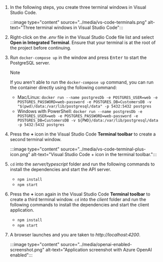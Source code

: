 1. In the following steps, you create three terminal windows in Visual Studio Code. 

    :::image type="content" source="../media/vs-code-terminals.png" alt-text="Three terminal windows in Visual Studio Code":::

1. Right-click on the *.env* file in the Visual Studio Code file list and select **Open in Integrated Terminal**. Ensure that your terminal is at the root of the project before continuing.

1. Run `docker-compose up` in the window and press <kbd>Enter</kbd> to start the PostgreSQL server.

    > [!NOTE]
    > If you aren't able to run the `docker-compose up` command, you can run the container directly using the following command:
    >   - Mac/Linux: `docker run --name postgresDb -e POSTGRES_USER=web -e POSTGRES_PASSWORD=web-password -e POSTGRES_DB=CustomersDB -v "$(pwd)/data:/var/lib/postgresql/data" -p 5432:5432 postgres`
    >   - Windows with PowerShell: `docker run --name postgresDb -e POSTGRES_USER=web -e POSTGRES_PASSWORD=web-password -e POSTGRES_DB=CustomersDB -v ${PWD}/data:/var/lib/postgresql/data -p 5432:5432 postgres`

1. Press the **+** icon in the Visual Studio Code **Terminal toolbar** to create a second terminal window. 

    :::image type="content" source="../media/vs-code-terminal-plus-icon.png" alt-text="Visual Studio Code + icon in the terminal toolbar.":::

1. `cd` into the *server/typescript* folder and run the following commands to install the dependencies and start the API server.

    - `npm install`
    - `npm start`

1. Press the **+** icon again in the Visual Studio Code **Terminal toolbar** to create a third terminal window. `cd` into the *client* folder and run the following commands to install the dependencies and start the client application.

    - `npm install`
    - `npm start` 

1. A browser launches and you are taken to *http://localhost:4200*. 

    :::image type="content" source="../media/openai-enabled-screenshot.png" alt-text="Application screenshot with Azure OpenAI enabled":::